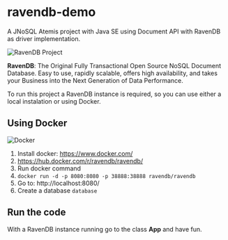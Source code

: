 # ravendb-demo

A JNoSQL Atemis project with Java SE using Document API with RavenDB as driver implementation.

![RavenDB Project](https://ravendb.net/Content/images/logo/ravendb_logo_small.jpg)


**RavenDB**: The Original Fully Transactional Open Source NoSQL Document Database. Easy to use, rapidly scalable, offers high availability, and takes your Business into the Next Generation of Data Performance.



To run this project a RavenDB instance is required, so you can use either a local instalation or using Docker.



## Using Docker

![Docker](https://www.docker.com/sites/default/files/horizontal_large.png)


1. Install docker: https://www.docker.com/
1. https://hub.docker.com/r/ravendb/ravendb/
1. Run docker command
1. `docker run -d -p 8080:8080 -p 38888:38888 ravendb/ravendb`
1. Go to: http://localhost:8080/
1. Create a database `database`



## Run the code

With a RavenDB instance running go to the class **App** and have fun.
